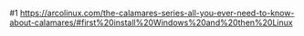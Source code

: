 #1
https://arcolinux.com/the-calamares-series-all-you-ever-need-to-know-about-calamares/#first%20install%20Windows%20and%20then%20Linux